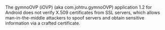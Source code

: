The gymnoOVP (iOVP) (aka com.johtru.gymnoOVP) application 1.2 for Android does not verify X.509 certificates from SSL servers, which allows man-in-the-middle attackers to spoof servers and obtain sensitive information via a crafted certificate.